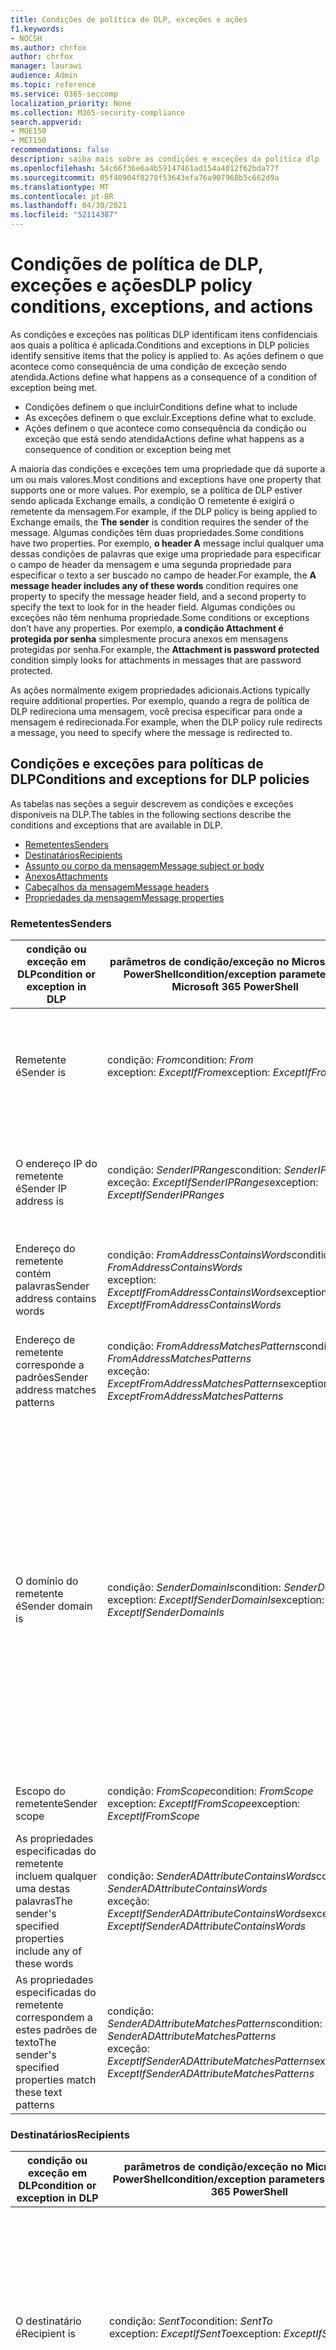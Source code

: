 ```yaml
---
title: Condições de política de DLP, exceções e ações
f1.keywords:
- NOCSH
ms.author: chrfox
author: chrfox
manager: laurawi
audience: Admin
ms.topic: reference
ms.service: O365-seccomp
localization_priority: None
ms.collection: M365-security-compliance
search.appverid:
- MOE150
- MET150
recommendations: false
description: saiba mais sobre as condições e exceções da política dlp
ms.openlocfilehash: 54c66f36e6a4b59147461ad154a4012f62bda77f
ms.sourcegitcommit: 05f40904f8278f53643efa76a907968b5c662d9a
ms.translationtype: MT
ms.contentlocale: pt-BR
ms.lasthandoff: 04/30/2021
ms.locfileid: "52114387"
---
```

# <a name="dlp-policy-conditions-exceptions-and-actions"></a><span data-ttu-id="521bf-103">Condições de política de DLP, exceções e ações</span><span class="sxs-lookup"><span data-stu-id="521bf-103">DLP policy conditions, exceptions, and actions</span></span>

<span data-ttu-id="521bf-104">As condições e exceções nas políticas DLP identificam itens confidenciais aos quais a política é aplicada.</span><span class="sxs-lookup"><span data-stu-id="521bf-104">Conditions and exceptions in DLP policies identify sensitive items that the policy is applied to.</span></span> <span data-ttu-id="521bf-105">As ações definem o que acontece como consequência de uma condição de exceção sendo atendida.</span><span class="sxs-lookup"><span data-stu-id="521bf-105">Actions define what happens as a consequence of a condition of exception being met.</span></span>

- <span data-ttu-id="521bf-106">Condições definem o que incluir</span><span class="sxs-lookup"><span data-stu-id="521bf-106">Conditions define what to include</span></span>
- <span data-ttu-id="521bf-107">As exceções definem o que excluir.</span><span class="sxs-lookup"><span data-stu-id="521bf-107">Exceptions define what to exclude.</span></span>
- <span data-ttu-id="521bf-108">Ações definem o que acontece como consequência da condição ou exceção que está sendo atendida</span><span class="sxs-lookup"><span data-stu-id="521bf-108">Actions define what happens as a consequence of condition or exception being met</span></span>
 
<span data-ttu-id="521bf-109">A maioria das condições e exceções tem uma propriedade que dá suporte a um ou mais valores.</span><span class="sxs-lookup"><span data-stu-id="521bf-109">Most conditions and exceptions have one property that supports one or more values.</span></span> <span data-ttu-id="521bf-110">Por exemplo, se a política de DLP estiver sendo  aplicada Exchange emails, a condição O remetente é exigirá o remetente da mensagem.</span><span class="sxs-lookup"><span data-stu-id="521bf-110">For example, if the DLP policy is being applied to Exchange emails, the **The sender** is condition requires the sender of the message.</span></span> <span data-ttu-id="521bf-111">Algumas condições têm duas propriedades.</span><span class="sxs-lookup"><span data-stu-id="521bf-111">Some conditions have two properties.</span></span> <span data-ttu-id="521bf-112">Por exemplo, **o header A** message inclui qualquer uma dessas condições de palavras que exige uma propriedade para especificar o campo de header da mensagem e uma segunda propriedade para especificar o texto a ser buscado no campo de header.</span><span class="sxs-lookup"><span data-stu-id="521bf-112">For example, the **A message header includes any of these words** condition requires one property to specify the message header field, and a second property to specify the text to look for in the header field.</span></span> <span data-ttu-id="521bf-113">Algumas condições ou exceções não têm nenhuma propriedade.</span><span class="sxs-lookup"><span data-stu-id="521bf-113">Some conditions or exceptions don’t have any properties.</span></span> <span data-ttu-id="521bf-114">Por exemplo, **a condição Attachment é protegida por senha** simplesmente procura anexos em mensagens protegidas por senha.</span><span class="sxs-lookup"><span data-stu-id="521bf-114">For example, the **Attachment is password protected** condition simply looks for attachments in messages that are password protected.</span></span>

<span data-ttu-id="521bf-115">As ações normalmente exigem propriedades adicionais.</span><span class="sxs-lookup"><span data-stu-id="521bf-115">Actions typically require additional properties.</span></span> <span data-ttu-id="521bf-116">Por exemplo, quando a regra de política de DLP redireciona uma mensagem, você precisa especificar para onde a mensagem é redirecionada.</span><span class="sxs-lookup"><span data-stu-id="521bf-116">For example, when the DLP policy rule redirects a message, you need to specify where the message is redirected to.</span></span> 
<!-- Some actions have multiple properties that are available or required. For example, when the rule adds a header field to the message header, you need to specify both the name and value of the header. When the rule adds a disclaimer to messages, you need to specify the disclaimer text, but you can also specify where to insert the text, or what to do if the disclaimer can't be added to the message. Typically, you can configure multiple actions in a rule, but some actions are exclusive. For example, one rule can't reject and redirect the same message.-->

## <a name="conditions-and-exceptions-for-dlp-policies"></a><span data-ttu-id="521bf-117">Condições e exceções para políticas de DLP</span><span class="sxs-lookup"><span data-stu-id="521bf-117">Conditions and exceptions for DLP policies</span></span>

<span data-ttu-id="521bf-118">As tabelas nas seções a seguir descrevem as condições e exceções disponíveis na DLP.</span><span class="sxs-lookup"><span data-stu-id="521bf-118">The tables in the following sections describe the conditions and exceptions that are available in DLP.</span></span>

- [<span data-ttu-id="521bf-119">Remetentes</span><span class="sxs-lookup"><span data-stu-id="521bf-119">Senders</span></span>](#senders)
- [<span data-ttu-id="521bf-120">Destinatários</span><span class="sxs-lookup"><span data-stu-id="521bf-120">Recipients</span></span>](#recipients)
- [<span data-ttu-id="521bf-121">Assunto ou corpo da mensagem</span><span class="sxs-lookup"><span data-stu-id="521bf-121">Message subject or body</span></span>](#message-subject-or-body)
- [<span data-ttu-id="521bf-122">Anexos</span><span class="sxs-lookup"><span data-stu-id="521bf-122">Attachments</span></span>](#attachments)
- [<span data-ttu-id="521bf-123">Cabeçalhos da mensagem</span><span class="sxs-lookup"><span data-stu-id="521bf-123">Message headers</span></span>](#message-headers)
- [<span data-ttu-id="521bf-124">Propriedades da mensagem</span><span class="sxs-lookup"><span data-stu-id="521bf-124">Message properties</span></span>](#message-properties)

### <a name="senders"></a><span data-ttu-id="521bf-125">Remetentes</span><span class="sxs-lookup"><span data-stu-id="521bf-125">Senders</span></span>


|<span data-ttu-id="521bf-126">**condição ou exceção em DLP**</span><span class="sxs-lookup"><span data-stu-id="521bf-126">**condition or exception in DLP**</span></span>  |<span data-ttu-id="521bf-127">**parâmetros de condição/exceção no Microsoft 365 PowerShell**</span><span class="sxs-lookup"><span data-stu-id="521bf-127">**condition/exception parameters in Microsoft 365 PowerShell**</span></span> |<span data-ttu-id="521bf-128">**tipo de propriedade**</span><span class="sxs-lookup"><span data-stu-id="521bf-128">**property type**</span></span>  |<span data-ttu-id="521bf-129">**description**</span><span class="sxs-lookup"><span data-stu-id="521bf-129">**description**</span></span>|
|---------|---------|---------|---------|
|<span data-ttu-id="521bf-130">Remetente é</span><span class="sxs-lookup"><span data-stu-id="521bf-130">Sender is</span></span> |<span data-ttu-id="521bf-131">condição: *From*</span><span class="sxs-lookup"><span data-stu-id="521bf-131">condition: *From*</span></span> <br/> <span data-ttu-id="521bf-132">exception: *ExceptIfFrom*</span><span class="sxs-lookup"><span data-stu-id="521bf-132">exception: *ExceptIfFrom*</span></span>      |<span data-ttu-id="521bf-133">Endereços</span><span class="sxs-lookup"><span data-stu-id="521bf-133">Addresses</span></span> |     <span data-ttu-id="521bf-134">Mensagens enviadas pelas caixas de correio especificadas, usuários de email, contatos de email ou Microsoft 365 grupos na organização.</span><span class="sxs-lookup"><span data-stu-id="521bf-134">Messages that are sent by the specified mailboxes, mail users, mail contacts, or Microsoft 365 groups in the organization.</span></span>|
|<span data-ttu-id="521bf-135">O endereço IP do remetente é</span><span class="sxs-lookup"><span data-stu-id="521bf-135">Sender IP address is</span></span>     |<span data-ttu-id="521bf-136">condição: *SenderIPRanges*</span><span class="sxs-lookup"><span data-stu-id="521bf-136">condition: *SenderIPRanges*</span></span><br/> <span data-ttu-id="521bf-137">exceção: *ExceptIfSenderIPRanges*</span><span class="sxs-lookup"><span data-stu-id="521bf-137">exception: *ExceptIfSenderIPRanges*</span></span>         |  <span data-ttu-id="521bf-138">IPAddressRanges</span><span class="sxs-lookup"><span data-stu-id="521bf-138">IPAddressRanges</span></span>       | <span data-ttu-id="521bf-139">Mensagens em que o endereço IP do remetente corresponde ao endereço IP especificado ou se enquadram no intervalo de endereços IP especificado.</span><span class="sxs-lookup"><span data-stu-id="521bf-139">Messages where the sender's IP address matches the specified IP address, or falls within the specified IP address range.</span></span>       |
|<span data-ttu-id="521bf-140">Endereço do remetente contém palavras</span><span class="sxs-lookup"><span data-stu-id="521bf-140">Sender address contains words</span></span>   | <span data-ttu-id="521bf-141">condição: *FromAddressContainsWords*</span><span class="sxs-lookup"><span data-stu-id="521bf-141">condition: *FromAddressContainsWords*</span></span> <br/> <span data-ttu-id="521bf-142">exception: *ExceptIfFromAddressContainsWords*</span><span class="sxs-lookup"><span data-stu-id="521bf-142">exception: *ExceptIfFromAddressContainsWords*</span></span>        |   <span data-ttu-id="521bf-143">Palavras</span><span class="sxs-lookup"><span data-stu-id="521bf-143">Words</span></span>      |   <span data-ttu-id="521bf-144">Mensagens que contêm as palavras especificadas no endereço de email do remetente.</span><span class="sxs-lookup"><span data-stu-id="521bf-144">Messages that contain the specified words in the sender's email address.</span></span>|
| <span data-ttu-id="521bf-145">Endereço de remetente corresponde a padrões</span><span class="sxs-lookup"><span data-stu-id="521bf-145">Sender address matches patterns</span></span>    | <span data-ttu-id="521bf-146">condição: *FromAddressMatchesPatterns*</span><span class="sxs-lookup"><span data-stu-id="521bf-146">condition: *FromAddressMatchesPatterns*</span></span> <br/> <span data-ttu-id="521bf-147">exceção: *ExceptFromAddressMatchesPatterns*</span><span class="sxs-lookup"><span data-stu-id="521bf-147">exception: *ExceptFromAddressMatchesPatterns*</span></span>       |      <span data-ttu-id="521bf-148">Padrões</span><span class="sxs-lookup"><span data-stu-id="521bf-148">Patterns</span></span>   |  <span data-ttu-id="521bf-149">Mensagens em que o endereço de email do remetente contém padrões de texto que combinam com as expressões regulares especificadas.</span><span class="sxs-lookup"><span data-stu-id="521bf-149">Messages where the sender's email address contains text patterns that match the specified regular expressions.</span></span>  |
|<span data-ttu-id="521bf-150">O domínio do remetente é</span><span class="sxs-lookup"><span data-stu-id="521bf-150">Sender domain is</span></span>  |  <span data-ttu-id="521bf-151">condição: *SenderDomainIs*</span><span class="sxs-lookup"><span data-stu-id="521bf-151">condition: *SenderDomainIs*</span></span> <br/> <span data-ttu-id="521bf-152">exception: *ExceptIfSenderDomainIs*</span><span class="sxs-lookup"><span data-stu-id="521bf-152">exception: *ExceptIfSenderDomainIs*</span></span>       |<span data-ttu-id="521bf-153">DomainName</span><span class="sxs-lookup"><span data-stu-id="521bf-153">DomainName</span></span>         |     <span data-ttu-id="521bf-154">Mensagens em que o domínio do endereço de email do remetente corresponde ao valor especificado.</span><span class="sxs-lookup"><span data-stu-id="521bf-154">Messages where the domain of the sender's email address matches the specified value.</span></span> <span data-ttu-id="521bf-155">Se você precisar encontrar domínios  de remetente que contenham o domínio especificado (por exemplo, qualquer subdomínio de um domínio), use a condição *DeAddressMatchesPatterns* do endereço do remetente e especifique o domínio usando a sintaxe: ' \. domain \. com$'.</span><span class="sxs-lookup"><span data-stu-id="521bf-155">If you need to find sender domains that *contain* the specified domain (for example, any subdomain of a domain), use **The sender address matches**(*FromAddressMatchesPatterns*) condition and specify the domain by using the syntax: '\.domain\.com$'.</span></span>    |
|<span data-ttu-id="521bf-156">Escopo do remetente</span><span class="sxs-lookup"><span data-stu-id="521bf-156">Sender scope</span></span>    | <span data-ttu-id="521bf-157">condição: *FromScope*</span><span class="sxs-lookup"><span data-stu-id="521bf-157">condition: *FromScope*</span></span> <br/> <span data-ttu-id="521bf-158">exception: *ExceptIfFromScope*</span><span class="sxs-lookup"><span data-stu-id="521bf-158">exception: *ExceptIfFromScope*</span></span>    | <span data-ttu-id="521bf-159">UserScopeFrom</span><span class="sxs-lookup"><span data-stu-id="521bf-159">UserScopeFrom</span></span>    |    <span data-ttu-id="521bf-160">Mensagens enviadas por senders internos ou externos.</span><span class="sxs-lookup"><span data-stu-id="521bf-160">Messages that are sent by either internal or external senders.</span></span>    |
|<span data-ttu-id="521bf-161">As propriedades especificadas do remetente incluem qualquer uma destas palavras</span><span class="sxs-lookup"><span data-stu-id="521bf-161">The sender's specified properties include any of these words</span></span>|<span data-ttu-id="521bf-162">condição: *SenderADAttributeContainsWords*</span><span class="sxs-lookup"><span data-stu-id="521bf-162">condition: *SenderADAttributeContainsWords*</span></span> <br/> <span data-ttu-id="521bf-163">exceção: *ExceptIfSenderADAttributeContainsWords*</span><span class="sxs-lookup"><span data-stu-id="521bf-163">exception: *ExceptIfSenderADAttributeContainsWords*</span></span>|<span data-ttu-id="521bf-164">Primeira propriedade: `ADAttribute`</span><span class="sxs-lookup"><span data-stu-id="521bf-164">First property: `ADAttribute`</span></span> <p> <span data-ttu-id="521bf-165">Segunda propriedade: `Words`</span><span class="sxs-lookup"><span data-stu-id="521bf-165">Second property: `Words`</span></span>|<span data-ttu-id="521bf-166">Mensagens onde o atributo Do Active Directory especificado do remetente contém qualquer uma das palavras especificadas.</span><span class="sxs-lookup"><span data-stu-id="521bf-166">Messages where the specified Active Directory attribute of the sender contains any of the specified words.</span></span>|
|<span data-ttu-id="521bf-167">As propriedades especificadas do remetente correspondem a estes padrões de texto</span><span class="sxs-lookup"><span data-stu-id="521bf-167">The sender's specified properties match these text patterns</span></span>|<span data-ttu-id="521bf-168">condição: *SenderADAttributeMatchesPatterns*</span><span class="sxs-lookup"><span data-stu-id="521bf-168">condition: *SenderADAttributeMatchesPatterns*</span></span> <br/> <span data-ttu-id="521bf-169">exceção: *ExceptIfSenderADAttributeMatchesPatterns*</span><span class="sxs-lookup"><span data-stu-id="521bf-169">exception: *ExceptIfSenderADAttributeMatchesPatterns*</span></span>|<span data-ttu-id="521bf-170">Primeira propriedade: `ADAttribute`</span><span class="sxs-lookup"><span data-stu-id="521bf-170">First property: `ADAttribute`</span></span> <p> <span data-ttu-id="521bf-171">Segunda propriedade: `Patterns`</span><span class="sxs-lookup"><span data-stu-id="521bf-171">Second property: `Patterns`</span></span>|<span data-ttu-id="521bf-172">Mensagens em que o atributo Do Active Directory especificado do remetente contém padrões de texto que corresponderem às expressões regulares especificadas.</span><span class="sxs-lookup"><span data-stu-id="521bf-172">Messages where the specified Active Directory attribute of the sender contains text patterns that match the specified regular expressions.</span></span>|

### <a name="recipients"></a><span data-ttu-id="521bf-173">Destinatários</span><span class="sxs-lookup"><span data-stu-id="521bf-173">Recipients</span></span>

|<span data-ttu-id="521bf-174">**condição ou exceção em DLP**</span><span class="sxs-lookup"><span data-stu-id="521bf-174">**condition or exception in DLP**</span></span>| <span data-ttu-id="521bf-175">**parâmetros de condição/exceção no Microsoft 365 PowerShell**</span><span class="sxs-lookup"><span data-stu-id="521bf-175">**condition/exception parameters in Microsoft 365 PowerShell**</span></span> |    <span data-ttu-id="521bf-176">**tipo de propriedade**</span><span class="sxs-lookup"><span data-stu-id="521bf-176">**property type**</span></span> | <span data-ttu-id="521bf-177">**description**</span><span class="sxs-lookup"><span data-stu-id="521bf-177">**description**</span></span>|
|---------|---------|---------|---------|
|<span data-ttu-id="521bf-178">O destinatário é</span><span class="sxs-lookup"><span data-stu-id="521bf-178">Recipient is</span></span>|  <span data-ttu-id="521bf-179">condição: *SentTo*</span><span class="sxs-lookup"><span data-stu-id="521bf-179">condition: *SentTo*</span></span> <br/> <span data-ttu-id="521bf-180">exception: *ExceptIfSentTo*</span><span class="sxs-lookup"><span data-stu-id="521bf-180">exception: *ExceptIfSentTo*</span></span> | <span data-ttu-id="521bf-181">Endereços</span><span class="sxs-lookup"><span data-stu-id="521bf-181">Addresses</span></span> | <span data-ttu-id="521bf-182">Mensagens em que um dos destinatários é a caixa de correio, o usuário de email ou o contato de email especificado na organização.</span><span class="sxs-lookup"><span data-stu-id="521bf-182">Messages where one of the recipients is the specified mailbox, mail user, or mail contact in the organization.</span></span> <span data-ttu-id="521bf-183">Os destinatários podem estar nos campos **Para,** **Cc** ou **Cc** da mensagem.</span><span class="sxs-lookup"><span data-stu-id="521bf-183">The recipients can be in the **To**, **Cc**, or **Bcc** fields of the message.</span></span>|
|<span data-ttu-id="521bf-184">O domínio do destinatário é</span><span class="sxs-lookup"><span data-stu-id="521bf-184">Recipient domain is</span></span>|   <span data-ttu-id="521bf-185">condição: *RecipientDomainIs*</span><span class="sxs-lookup"><span data-stu-id="521bf-185">condition: *RecipientDomainIs*</span></span> <br/> <span data-ttu-id="521bf-186">exception: *ExceptIfRecipientDomainIs*</span><span class="sxs-lookup"><span data-stu-id="521bf-186">exception: *ExceptIfRecipientDomainIs*</span></span> |   <span data-ttu-id="521bf-187">DomainName</span><span class="sxs-lookup"><span data-stu-id="521bf-187">DomainName</span></span> |    <span data-ttu-id="521bf-188">Mensagens em que o domínio do endereço de email do destinatário corresponde ao valor especificado.</span><span class="sxs-lookup"><span data-stu-id="521bf-188">Messages where the domain of the recipient's email address matches the specified value.</span></span>|
|<span data-ttu-id="521bf-189">Endereço de destinatário contém palavras</span><span class="sxs-lookup"><span data-stu-id="521bf-189">Recipient address contains words</span></span>|  <span data-ttu-id="521bf-190">condição: *AnyOfRecipientAddressContainsWords*</span><span class="sxs-lookup"><span data-stu-id="521bf-190">condition: *AnyOfRecipientAddressContainsWords*</span></span> <br/> <span data-ttu-id="521bf-191">exception: *ExceptIfAnyOfRecipientAddressContainsWords*</span><span class="sxs-lookup"><span data-stu-id="521bf-191">exception: *ExceptIfAnyOfRecipientAddressContainsWords*</span></span>|  <span data-ttu-id="521bf-192">Palavras</span><span class="sxs-lookup"><span data-stu-id="521bf-192">Words</span></span>|  <span data-ttu-id="521bf-193">Mensagens que contêm as palavras especificadas no endereço de email do destinatário.</span><span class="sxs-lookup"><span data-stu-id="521bf-193">Messages that contain the specified words in the recipient's email address.</span></span> <br/><span data-ttu-id="521bf-p106">**Observação**: Essa condição não considera mensagens que são enviadas a endereços proxy de destinatários. Ela só faz a correspondência de mensagens que são enviadas ao endereço de email principal do destinatário.</span><span class="sxs-lookup"><span data-stu-id="521bf-p106">**Note**: This condition doesn't consider messages that are sent to recipient proxy addresses. It only matches messages that are sent to the recipient's primary email address.</span></span>|
|<span data-ttu-id="521bf-196">Endereço de destinatário corresponde a padrões</span><span class="sxs-lookup"><span data-stu-id="521bf-196">Recipient address matches patterns</span></span>| <span data-ttu-id="521bf-197">condição: *AnyOfRecipientAddressMatchesPatterns*</span><span class="sxs-lookup"><span data-stu-id="521bf-197">condition: *AnyOfRecipientAddressMatchesPatterns*</span></span> <br/> <span data-ttu-id="521bf-198">exceção: *ExceptIfAnyOfRecipientAddressMatchesPatterns*</span><span class="sxs-lookup"><span data-stu-id="521bf-198">exception: *ExceptIfAnyOfRecipientAddressMatchesPatterns*</span></span>| <span data-ttu-id="521bf-199">Padrões</span><span class="sxs-lookup"><span data-stu-id="521bf-199">Patterns</span></span>    |<span data-ttu-id="521bf-200">Mensagens em que o endereço de email de um destinatário contém padrões de texto que corresponderem às expressões regulares especificadas.</span><span class="sxs-lookup"><span data-stu-id="521bf-200">Messages where a recipient's email address contains text patterns that match the specified regular expressions.</span></span> <br/> <span data-ttu-id="521bf-p107">**Observação**: Essa condição não considera mensagens que são enviadas a endereços proxy de destinatários. Ela só faz a correspondência de mensagens que são enviadas ao endereço de email principal do destinatário.</span><span class="sxs-lookup"><span data-stu-id="521bf-p107">**Note**: This condition doesn't consider messages that are sent to recipient proxy addresses. It only matches messages that are sent to the recipient's primary email address.</span></span>|
|<span data-ttu-id="521bf-203">Enviado para membro do</span><span class="sxs-lookup"><span data-stu-id="521bf-203">Sent to member of</span></span>| <span data-ttu-id="521bf-204">condição: *SentToMemberOf*</span><span class="sxs-lookup"><span data-stu-id="521bf-204">condition: *SentToMemberOf*</span></span> <br/> <span data-ttu-id="521bf-205">exception: *ExceptIfSentToMemberOf*</span><span class="sxs-lookup"><span data-stu-id="521bf-205">exception: *ExceptIfSentToMemberOf*</span></span>|  <span data-ttu-id="521bf-206">Endereços</span><span class="sxs-lookup"><span data-stu-id="521bf-206">Addresses</span></span>|  <span data-ttu-id="521bf-207">Mensagens que contêm destinatários que são membros do grupo de distribuição especificado, grupo de segurança habilitado para email ou Microsoft 365 grupo.</span><span class="sxs-lookup"><span data-stu-id="521bf-207">Messages that contain recipients who are members of the specified distribution group, mail-enabled security group, or Microsoft 365 group.</span></span> <span data-ttu-id="521bf-208">O grupo pode estar nos campos **Para,** **Cc** ou **Cc** da mensagem.</span><span class="sxs-lookup"><span data-stu-id="521bf-208">The group can be in the **To**, **Cc**, or **Bcc** fields of the message.</span></span>|

### <a name="message-subject-or-body"></a><span data-ttu-id="521bf-209">Assunto ou corpo da mensagem</span><span class="sxs-lookup"><span data-stu-id="521bf-209">Message subject or body</span></span>

|<span data-ttu-id="521bf-210">**condição ou exceção em DLP**</span><span class="sxs-lookup"><span data-stu-id="521bf-210">**condition or exception in DLP**</span></span> | <span data-ttu-id="521bf-211">**parâmetros de condição/exceção no Microsoft 365 PowerShell**</span><span class="sxs-lookup"><span data-stu-id="521bf-211">**condition/exception parameters in Microsoft 365 PowerShell**</span></span> |<span data-ttu-id="521bf-212">**tipo de propriedade**</span><span class="sxs-lookup"><span data-stu-id="521bf-212">**property type**</span></span>| <span data-ttu-id="521bf-213">**description**</span><span class="sxs-lookup"><span data-stu-id="521bf-213">**description**</span></span>|
|---------|---------|---------|---------|
|<span data-ttu-id="521bf-214">Subject contém palavras ou frases</span><span class="sxs-lookup"><span data-stu-id="521bf-214">Subject contains words or phrases</span></span>| <span data-ttu-id="521bf-215">condição: *SubjectContainsWords*</span><span class="sxs-lookup"><span data-stu-id="521bf-215">condition: *SubjectContainsWords*</span></span> <br/> <span data-ttu-id="521bf-216">exception: *ExceptIf SubjectContainsWords*</span><span class="sxs-lookup"><span data-stu-id="521bf-216">exception: *ExceptIf SubjectContainsWords*</span></span>| <span data-ttu-id="521bf-217">Palavras</span><span class="sxs-lookup"><span data-stu-id="521bf-217">Words</span></span>   |<span data-ttu-id="521bf-218">Mensagens que têm as palavras especificadas no campo Assunto.</span><span class="sxs-lookup"><span data-stu-id="521bf-218">Messages that have the specified words in the Subject field.</span></span>|
|<span data-ttu-id="521bf-219">Subject corresponde a padrões</span><span class="sxs-lookup"><span data-stu-id="521bf-219">Subject matches patterns</span></span>|<span data-ttu-id="521bf-220">condição: *SubjectMatchesPatterns*</span><span class="sxs-lookup"><span data-stu-id="521bf-220">condition: *SubjectMatchesPatterns*</span></span> <br/> <span data-ttu-id="521bf-221">exception: *ExceptIf SubjectMatchesPatterns*</span><span class="sxs-lookup"><span data-stu-id="521bf-221">exception: *ExceptIf SubjectMatchesPatterns*</span></span>|<span data-ttu-id="521bf-222">Padrões</span><span class="sxs-lookup"><span data-stu-id="521bf-222">Patterns</span></span>   |<span data-ttu-id="521bf-223">Mensagens onde o campo Assunto contém padrões de texto que corresponderem às expressões regulares especificadas.</span><span class="sxs-lookup"><span data-stu-id="521bf-223">Messages where the Subject field contain text patterns that match the specified regular expressions.</span></span>|
|<span data-ttu-id="521bf-224">Conteúdo contém</span><span class="sxs-lookup"><span data-stu-id="521bf-224">Content contains</span></span>|  <span data-ttu-id="521bf-225">condição: *ContentContainsSensitiveInformation*</span><span class="sxs-lookup"><span data-stu-id="521bf-225">condition: *ContentContainsSensitiveInformation*</span></span> <br/> <span data-ttu-id="521bf-226">exception *ExceptIfContentContainsSensitiveInformation*</span><span class="sxs-lookup"><span data-stu-id="521bf-226">exception *ExceptIfContentContainsSensitiveInformation*</span></span>| <span data-ttu-id="521bf-227">SensitiveInformationTypes</span><span class="sxs-lookup"><span data-stu-id="521bf-227">SensitiveInformationTypes</span></span>|  <span data-ttu-id="521bf-228">Mensagens ou documentos que contêm informações confidenciais conforme definido pelas políticas de prevenção contra perda de dados (DLP).</span><span class="sxs-lookup"><span data-stu-id="521bf-228">Messages or documents that contain sensitive information as defined by data loss prevention (DLP) policies.</span></span>|
| <span data-ttu-id="521bf-229">Subject ou Body corresponde ao padrão</span><span class="sxs-lookup"><span data-stu-id="521bf-229">Subject or Body matches pattern</span></span>    | <span data-ttu-id="521bf-230">condição: *SubjectOrBodyMatchesPatterns*</span><span class="sxs-lookup"><span data-stu-id="521bf-230">condition: *SubjectOrBodyMatchesPatterns*</span></span> <br/> <span data-ttu-id="521bf-231">exceção: *ExceptIfSubjectOrBodyMatchesPatterns*</span><span class="sxs-lookup"><span data-stu-id="521bf-231">exception: *ExceptIfSubjectOrBodyMatchesPatterns*</span></span>    | <span data-ttu-id="521bf-232">Padrões</span><span class="sxs-lookup"><span data-stu-id="521bf-232">Patterns</span></span>    | <span data-ttu-id="521bf-233">Mensagens onde o campo de assunto ou o corpo da mensagem contém padrões de texto que corresponderem às expressões regulares especificadas.</span><span class="sxs-lookup"><span data-stu-id="521bf-233">Messages where the subject field or message body contains text patterns that match the specified regular expressions.</span></span>    |
| <span data-ttu-id="521bf-234">Assunto ou Corpo contém palavras</span><span class="sxs-lookup"><span data-stu-id="521bf-234">Subject or Body contains words</span></span>    | <span data-ttu-id="521bf-235">condição: *SubjectOrBodyContainsWords*</span><span class="sxs-lookup"><span data-stu-id="521bf-235">condition: *SubjectOrBodyContainsWords*</span></span> <br/> <span data-ttu-id="521bf-236">exceção: *ExceptIfSubjectOrBodyContainsWords*</span><span class="sxs-lookup"><span data-stu-id="521bf-236">exception: *ExceptIfSubjectOrBodyContainsWords*</span></span>    | <span data-ttu-id="521bf-237">Palavras</span><span class="sxs-lookup"><span data-stu-id="521bf-237">Words</span></span>    | <span data-ttu-id="521bf-238">Mensagens que têm as palavras especificadas no campo assunto ou no corpo da mensagem</span><span class="sxs-lookup"><span data-stu-id="521bf-238">Messages that have the specified words in the subject field or message body</span></span>    |


### <a name="attachments"></a><span data-ttu-id="521bf-239">Anexos</span><span class="sxs-lookup"><span data-stu-id="521bf-239">Attachments</span></span>

|<span data-ttu-id="521bf-240">**condição ou exceção em DLP**</span><span class="sxs-lookup"><span data-stu-id="521bf-240">**condition or exception in DLP**</span></span>| <span data-ttu-id="521bf-241">**parâmetros de condição/exceção no Microsoft 365 PowerShell**</span><span class="sxs-lookup"><span data-stu-id="521bf-241">**condition/exception parameters in Microsoft 365 PowerShell**</span></span>| <span data-ttu-id="521bf-242">**tipo de propriedade**</span><span class="sxs-lookup"><span data-stu-id="521bf-242">**property type**</span></span>   |<span data-ttu-id="521bf-243">**description**</span><span class="sxs-lookup"><span data-stu-id="521bf-243">**description**</span></span>|
|---------|---------|---------|---------|
|<span data-ttu-id="521bf-244">O anexo é protegido por senha</span><span class="sxs-lookup"><span data-stu-id="521bf-244">Attachment is password protected</span></span>|<span data-ttu-id="521bf-245">condição: *DocumentIsPasswordProtected*</span><span class="sxs-lookup"><span data-stu-id="521bf-245">condition: *DocumentIsPasswordProtected*</span></span> <br/> <span data-ttu-id="521bf-246">exception: *ExceptIfDocumentIsPasswordProtected*</span><span class="sxs-lookup"><span data-stu-id="521bf-246">exception: *ExceptIfDocumentIsPasswordProtected*</span></span>|<span data-ttu-id="521bf-247">nenhuma</span><span class="sxs-lookup"><span data-stu-id="521bf-247">none</span></span>| <span data-ttu-id="521bf-248">Mensagens em que um anexo está protegido por senha (e, portanto, não podem ser verificados).</span><span class="sxs-lookup"><span data-stu-id="521bf-248">Messages where an attachment is password protected (and therefore can't be scanned).</span></span> <span data-ttu-id="521bf-249">A detecção de senha só funciona Office documentos, .zip arquivos e arquivos .7z.</span><span class="sxs-lookup"><span data-stu-id="521bf-249">Password detection only works for Office documents, .zip files, and .7z files.</span></span>|
|<span data-ttu-id="521bf-250">Extensão de arquivo do anexo é</span><span class="sxs-lookup"><span data-stu-id="521bf-250">Attachment’s file extension is</span></span>|<span data-ttu-id="521bf-251">condição: *ContentExtensionMatchesWords*</span><span class="sxs-lookup"><span data-stu-id="521bf-251">condition: *ContentExtensionMatchesWords*</span></span> <br/> <span data-ttu-id="521bf-252">exception: *ExceptIfContentExtensionMatchesWords*</span><span class="sxs-lookup"><span data-stu-id="521bf-252">exception: *ExceptIfContentExtensionMatchesWords*</span></span>|  <span data-ttu-id="521bf-253">Palavras</span><span class="sxs-lookup"><span data-stu-id="521bf-253">Words</span></span>   |<span data-ttu-id="521bf-254">Mensagens em que a extensão de arquivo de um anexo corresponde a qualquer uma das palavras especificadas.</span><span class="sxs-lookup"><span data-stu-id="521bf-254">Messages where an attachment's file extension matches any of the specified words.</span></span>|
|<span data-ttu-id="521bf-255">O conteúdo de qualquer anexo de email não pôde ser verificado</span><span class="sxs-lookup"><span data-stu-id="521bf-255">Any email attachment’s content could not be scanned</span></span>|<span data-ttu-id="521bf-256">condição: *DocumentIsUnsupported*</span><span class="sxs-lookup"><span data-stu-id="521bf-256">condition: *DocumentIsUnsupported*</span></span> <br/><span data-ttu-id="521bf-257">exception: *ExceptIf DocumentIsUnsupported*</span><span class="sxs-lookup"><span data-stu-id="521bf-257">exception: *ExceptIf DocumentIsUnsupported*</span></span>|   <span data-ttu-id="521bf-258">n/d</span><span class="sxs-lookup"><span data-stu-id="521bf-258">n/a</span></span>|    <span data-ttu-id="521bf-259">Mensagens em que um anexo não é reconhecido na Exchange Online.</span><span class="sxs-lookup"><span data-stu-id="521bf-259">Messages where an attachment isn't natively recognized by Exchange Online.</span></span>|
|<span data-ttu-id="521bf-260">O conteúdo de qualquer anexo de email não concluiu a verificação</span><span class="sxs-lookup"><span data-stu-id="521bf-260">Any email attachment’s content didn’t complete scanning</span></span>|   <span data-ttu-id="521bf-261">condição: *ProcessingLimitExceeded*</span><span class="sxs-lookup"><span data-stu-id="521bf-261">condition: *ProcessingLimitExceeded*</span></span> <br/> <span data-ttu-id="521bf-262">exceção: *ExceptIfProcessingLimitExceeded*</span><span class="sxs-lookup"><span data-stu-id="521bf-262">exception: *ExceptIfProcessingLimitExceeded*</span></span>|    <span data-ttu-id="521bf-263">n/d</span><span class="sxs-lookup"><span data-stu-id="521bf-263">n/a</span></span> |<span data-ttu-id="521bf-264">Mensagens em que o mecanismo de regras não pôde concluir a verificação dos anexos.</span><span class="sxs-lookup"><span data-stu-id="521bf-264">Messages where the rules engine couldn't complete the scanning of the attachments.</span></span> <span data-ttu-id="521bf-265">Você pode usar essa condição para criar regras que funcionam em conjunto para identificar e processar mensagens em que o conteúdo não pôde ser totalmente verificado.</span><span class="sxs-lookup"><span data-stu-id="521bf-265">You can use this condition to create rules that work together to identify and process messages where the content couldn't be fully scanned.</span></span>|
|<span data-ttu-id="521bf-266">Nome do documento contém palavras</span><span class="sxs-lookup"><span data-stu-id="521bf-266">Document name contains words</span></span>|<span data-ttu-id="521bf-267">condição: *DocumentNameMatchesWords*</span><span class="sxs-lookup"><span data-stu-id="521bf-267">condition: *DocumentNameMatchesWords*</span></span> <br/> <span data-ttu-id="521bf-268">exception: *ExceptIfDocumentNameMatchesWords*</span><span class="sxs-lookup"><span data-stu-id="521bf-268">exception: *ExceptIfDocumentNameMatchesWords*</span></span> |<span data-ttu-id="521bf-269">Palavras</span><span class="sxs-lookup"><span data-stu-id="521bf-269">Words</span></span>  |<span data-ttu-id="521bf-270">Mensagens em que o nome de arquivo de um anexo corresponde a qualquer uma das palavras especificadas.</span><span class="sxs-lookup"><span data-stu-id="521bf-270">Messages where an attachment's file name matches any of the specified words.</span></span>|
|<span data-ttu-id="521bf-271">Nome do documento corresponde a padrões</span><span class="sxs-lookup"><span data-stu-id="521bf-271">Document name matches patterns</span></span>|<span data-ttu-id="521bf-272">condição: *DocumentNameMatchesPatterns*</span><span class="sxs-lookup"><span data-stu-id="521bf-272">condition: *DocumentNameMatchesPatterns*</span></span> <br/> <span data-ttu-id="521bf-273">exception: *ExceptIfDocumentNameMatchesPatterns*</span><span class="sxs-lookup"><span data-stu-id="521bf-273">exception: *ExceptIfDocumentNameMatchesPatterns*</span></span>|    <span data-ttu-id="521bf-274">Padrões</span><span class="sxs-lookup"><span data-stu-id="521bf-274">Patterns</span></span>    |<span data-ttu-id="521bf-275">Mensagens em que o nome de arquivo de um anexo contém padrões de texto que corresponderem às expressões regulares especificadas.</span><span class="sxs-lookup"><span data-stu-id="521bf-275">Messages where an attachment's file name contains text patterns that match the specified regular expressions.</span></span>|
|<span data-ttu-id="521bf-276">A propriedade do documento é</span><span class="sxs-lookup"><span data-stu-id="521bf-276">Document property is</span></span>|<span data-ttu-id="521bf-277">condição: *ContentPropertyContainsWords*</span><span class="sxs-lookup"><span data-stu-id="521bf-277">condition: *ContentPropertyContainsWords*</span></span> <br/> <span data-ttu-id="521bf-278">exceção: *ExceptIfContentPropertyContainsWords*</span><span class="sxs-lookup"><span data-stu-id="521bf-278">exception: *ExceptIfContentPropertyContainsWords*</span></span> |<span data-ttu-id="521bf-279">Palavras</span><span class="sxs-lookup"><span data-stu-id="521bf-279">Words</span></span>| <span data-ttu-id="521bf-280">Mensagens ou documentos em que a extensão de arquivo de um anexo corresponde a qualquer uma das palavras especificadas.</span><span class="sxs-lookup"><span data-stu-id="521bf-280">Messages or documents where an attachment's file extension matches any of the specified words.</span></span>|
|<span data-ttu-id="521bf-281">Tamanho do documento é igual ou maior do que</span><span class="sxs-lookup"><span data-stu-id="521bf-281">Document size equals or is greater than</span></span>| <span data-ttu-id="521bf-282">condição: *DocumentSizeOver*</span><span class="sxs-lookup"><span data-stu-id="521bf-282">condition: *DocumentSizeOver*</span></span> <br/> <span data-ttu-id="521bf-283">exception: *ExceptIfDocumentSizeOver*</span><span class="sxs-lookup"><span data-stu-id="521bf-283">exception: *ExceptIfDocumentSizeOver*</span></span>|    <span data-ttu-id="521bf-284">Size</span><span class="sxs-lookup"><span data-stu-id="521bf-284">Size</span></span>    |<span data-ttu-id="521bf-285">Mensagens em que qualquer anexo é maior ou igual ao valor especificado.</span><span class="sxs-lookup"><span data-stu-id="521bf-285">Messages where any attachment is greater than or equal to the specified value.</span></span>|
|<span data-ttu-id="521bf-286">O conteúdo de qualquer anexo inclui qualquer uma dessas palavras</span><span class="sxs-lookup"><span data-stu-id="521bf-286">Any attachment's content includes any of these words</span></span>| <span data-ttu-id="521bf-287">condição: *DocumentContainsWords*</span><span class="sxs-lookup"><span data-stu-id="521bf-287">condition: *DocumentContainsWords*</span></span> <br/> <span data-ttu-id="521bf-288">exception: *ExceptIfDocumentContainsWords*</span><span class="sxs-lookup"><span data-stu-id="521bf-288">exception: *ExceptIfDocumentContainsWords*</span></span> |`Words`|<span data-ttu-id="521bf-289">Mensagens em que um anexo contém as palavras especificadas.</span><span class="sxs-lookup"><span data-stu-id="521bf-289">Messages where an attachment contains the specified words.</span></span>|
|<span data-ttu-id="521bf-290">Qualquer conteúdo de anexo corresponde a esses padrões de texto</span><span class="sxs-lookup"><span data-stu-id="521bf-290">Any attachments content matches these text patterns</span></span>|<span data-ttu-id="521bf-291">condição: *DocumentMatchesPatterns*</span><span class="sxs-lookup"><span data-stu-id="521bf-291">condition: *DocumentMatchesPatterns*</span></span> <br/> <span data-ttu-id="521bf-292">exception: *ExceptIfDocumentMatchesPatterns*</span><span class="sxs-lookup"><span data-stu-id="521bf-292">exception: *ExceptIfDocumentMatchesPatterns*</span></span> |`Patterns`|<span data-ttu-id="521bf-293">Mensagens em que um anexo contém padrões de texto que corresponderem às expressões regulares especificadas.</span><span class="sxs-lookup"><span data-stu-id="521bf-293">Messages where an attachment contains text patterns that match the specified regular expressions.</span></span> |

### <a name="message-headers"></a><span data-ttu-id="521bf-294">Headers de mensagem</span><span class="sxs-lookup"><span data-stu-id="521bf-294">Message Headers</span></span>

|<span data-ttu-id="521bf-295">**condição ou exceção em DLP**</span><span class="sxs-lookup"><span data-stu-id="521bf-295">**condition or exception in DLP**</span></span>| <span data-ttu-id="521bf-296">**parâmetros de condição/exceção no Microsoft 365 PowerShell**</span><span class="sxs-lookup"><span data-stu-id="521bf-296">**condition/exception parameters in Microsoft 365 PowerShell**</span></span>| <span data-ttu-id="521bf-297">**tipo de propriedade**</span><span class="sxs-lookup"><span data-stu-id="521bf-297">**property type**</span></span>|  <span data-ttu-id="521bf-298">**description**</span><span class="sxs-lookup"><span data-stu-id="521bf-298">**description**</span></span>|
|---------|---------|---------|---------|
|<span data-ttu-id="521bf-299">O header contém palavras ou frases</span><span class="sxs-lookup"><span data-stu-id="521bf-299">Header contains words or phrases</span></span>|<span data-ttu-id="521bf-300">condição: *HeaderContainsWords*</span><span class="sxs-lookup"><span data-stu-id="521bf-300">condition: *HeaderContainsWords*</span></span> <br/> <span data-ttu-id="521bf-301">exceção: *ExceptIfHeaderContainsWords*</span><span class="sxs-lookup"><span data-stu-id="521bf-301">exception: *ExceptIfHeaderContainsWords*</span></span>|  <span data-ttu-id="521bf-302">Tabela hash</span><span class="sxs-lookup"><span data-stu-id="521bf-302">Hash Table</span></span>  |<span data-ttu-id="521bf-303">As mensagens que contêm o campo de header especificado e o valor desse campo de header contêm as palavras especificadas.</span><span class="sxs-lookup"><span data-stu-id="521bf-303">Messages that contain the specified header field, and the value of that header field contains the specified words.</span></span>|
|<span data-ttu-id="521bf-304">O header corresponde aos padrões</span><span class="sxs-lookup"><span data-stu-id="521bf-304">Header matches patterns</span></span>|   <span data-ttu-id="521bf-305">condição: *HeaderMatchesPatterns*</span><span class="sxs-lookup"><span data-stu-id="521bf-305">condition: *HeaderMatchesPatterns*</span></span> <br/> <span data-ttu-id="521bf-306">exceção: *ExceptIfHeaderMatchesPatterns*</span><span class="sxs-lookup"><span data-stu-id="521bf-306">exception: *ExceptIfHeaderMatchesPatterns*</span></span>|    <span data-ttu-id="521bf-307">Tabela hash</span><span class="sxs-lookup"><span data-stu-id="521bf-307">Hash Table</span></span>  |<span data-ttu-id="521bf-308">As mensagens que contêm o campo de header especificado e o valor desse campo de header contêm as expressões regulares especificadas.</span><span class="sxs-lookup"><span data-stu-id="521bf-308">Messages that contain the specified header field, and the value of that header field contains the specified regular expressions.</span></span>|

### <a name="message-properties"></a><span data-ttu-id="521bf-309">Propriedades da mensagem</span><span class="sxs-lookup"><span data-stu-id="521bf-309">Message properties</span></span>

|<span data-ttu-id="521bf-310">**condição ou exceção em DLP**</span><span class="sxs-lookup"><span data-stu-id="521bf-310">**condition or exception in DLP**</span></span>| <span data-ttu-id="521bf-311">**parâmetros de condição/exceção no Microsoft 365 PowerShell**</span><span class="sxs-lookup"><span data-stu-id="521bf-311">**condition/exception parameters in Microsoft 365 PowerShell**</span></span>| <span data-ttu-id="521bf-312">**tipo de propriedade**</span><span class="sxs-lookup"><span data-stu-id="521bf-312">**property type**</span></span>   |<span data-ttu-id="521bf-313">**description**</span><span class="sxs-lookup"><span data-stu-id="521bf-313">**description**</span></span>|
|---------|---------|---------|---------|
| <span data-ttu-id="521bf-314">Com importância</span><span class="sxs-lookup"><span data-stu-id="521bf-314">With importance</span></span>    | <span data-ttu-id="521bf-315">condição: *WithImportance*</span><span class="sxs-lookup"><span data-stu-id="521bf-315">condition: *WithImportance*</span></span> <br/> <span data-ttu-id="521bf-316">exception: *ExceptIfWithImportance*</span><span class="sxs-lookup"><span data-stu-id="521bf-316">exception: *ExceptIfWithImportance*</span></span>    | <span data-ttu-id="521bf-317">Importance</span><span class="sxs-lookup"><span data-stu-id="521bf-317">Importance</span></span>    | <span data-ttu-id="521bf-318">Mensagens marcadas com o nível de importância especificado.</span><span class="sxs-lookup"><span data-stu-id="521bf-318">Messages that are marked with the specified importance level.</span></span>    |
| <span data-ttu-id="521bf-319">Conjunto de caracteres de conteúdo contém palavras</span><span class="sxs-lookup"><span data-stu-id="521bf-319">Content character set contains words</span></span>    | <span data-ttu-id="521bf-320">condição: *ContentCharacterSetContainsWords*</span><span class="sxs-lookup"><span data-stu-id="521bf-320">condition: *ContentCharacterSetContainsWords*</span></span> <br/> <span data-ttu-id="521bf-321">*ExceptIfContentCharacterSetContainsWords*</span><span class="sxs-lookup"><span data-stu-id="521bf-321">*ExceptIfContentCharacterSetContainsWords*</span></span>    | <span data-ttu-id="521bf-322">CharacterSets</span><span class="sxs-lookup"><span data-stu-id="521bf-322">CharacterSets</span></span>    | <span data-ttu-id="521bf-323">Mensagens que têm qualquer um dos nomes de conjunto de caracteres especificados.</span><span class="sxs-lookup"><span data-stu-id="521bf-323">Messages that have any of the specified character set names.</span></span>    |
| <span data-ttu-id="521bf-324">Tem substituição de remetente</span><span class="sxs-lookup"><span data-stu-id="521bf-324">Has sender override</span></span>    | <span data-ttu-id="521bf-325">condição: *HasSenderOverride*</span><span class="sxs-lookup"><span data-stu-id="521bf-325">condition: *HasSenderOverride*</span></span> <br/> <span data-ttu-id="521bf-326">exception: *ExceptIfHasSenderOverride*</span><span class="sxs-lookup"><span data-stu-id="521bf-326">exception: *ExceptIfHasSenderOverride*</span></span>    | <span data-ttu-id="521bf-327">n/d</span><span class="sxs-lookup"><span data-stu-id="521bf-327">n/a</span></span>    | <span data-ttu-id="521bf-328">Mensagens em que o remetente optou por substituir uma política de prevenção contra perda de dados (DLP).</span><span class="sxs-lookup"><span data-stu-id="521bf-328">Messages where the sender has chosen to override a data loss prevention (DLP) policy.</span></span> <span data-ttu-id="521bf-329">Para obter mais informações sobre políticas de DLP, [consulte Saiba mais sobre a prevenção contra perda de dados](./dlp-learn-about-dlp.md)</span><span class="sxs-lookup"><span data-stu-id="521bf-329">For more information about DLP policies see [Learn about data loss prevention](./dlp-learn-about-dlp.md)</span></span> |
| <span data-ttu-id="521bf-330">Tipo de mensagem corresponde</span><span class="sxs-lookup"><span data-stu-id="521bf-330">Message type matches</span></span>    | <span data-ttu-id="521bf-331">condição: *MessageTypeMatches*</span><span class="sxs-lookup"><span data-stu-id="521bf-331">condition: *MessageTypeMatches*</span></span> <br/> <span data-ttu-id="521bf-332">exception: *ExceptIfMessageTypeMatches*</span><span class="sxs-lookup"><span data-stu-id="521bf-332">exception: *ExceptIfMessageTypeMatches*</span></span>    | <span data-ttu-id="521bf-333">MessageType</span><span class="sxs-lookup"><span data-stu-id="521bf-333">MessageType</span></span>    | <span data-ttu-id="521bf-334">Mensagens do tipo especificado.</span><span class="sxs-lookup"><span data-stu-id="521bf-334">Messages of the specified type.</span></span>    |
|<span data-ttu-id="521bf-335">O tamanho da mensagem é maior ou igual a</span><span class="sxs-lookup"><span data-stu-id="521bf-335">The message size is greater than or equal to</span></span>| <span data-ttu-id="521bf-336">condição: *MessageSizeOver*</span><span class="sxs-lookup"><span data-stu-id="521bf-336">condition: *MessageSizeOver*</span></span> <br/> <span data-ttu-id="521bf-337">exception: *ExceptIfMessageSizeOver*</span><span class="sxs-lookup"><span data-stu-id="521bf-337">exception: *ExceptIfMessageSizeOver*</span></span> |`Size`|<span data-ttu-id="521bf-338">Mensagens em que o tamanho total (mensagem mais anexos) é maior ou igual ao valor especificado.</span><span class="sxs-lookup"><span data-stu-id="521bf-338">Messages where the total size (message plus attachments) is greater than or equal to the specified value.</span></span> <span data-ttu-id="521bf-339">**Observação:** os limites de tamanho da mensagem em caixas de correio são avaliados antes das regras de fluxo de emails.</span><span class="sxs-lookup"><span data-stu-id="521bf-339">**Note**: Message size limits on mailboxes are evaluated before mail flow rules.</span></span> <span data-ttu-id="521bf-340">Uma mensagem muito grande para uma caixa de correio será rejeitada antes que uma regra com essa condição seja capaz de agir na mensagem.</span><span class="sxs-lookup"><span data-stu-id="521bf-340">A message that's too large for a mailbox will be rejected before a rule with this condition is able to act on the message.</span></span>|

## <a name="actions-for-dlp-policies"></a><span data-ttu-id="521bf-341">Ações para políticas DLP</span><span class="sxs-lookup"><span data-stu-id="521bf-341">Actions for DLP policies</span></span>

<span data-ttu-id="521bf-342">Esta tabela descreve as ações que estão disponíveis na DLP.</span><span class="sxs-lookup"><span data-stu-id="521bf-342">This table describes the actions that are available in DLP.</span></span>


|<span data-ttu-id="521bf-343">**ação em DLP**</span><span class="sxs-lookup"><span data-stu-id="521bf-343">**action in DLP**</span></span>|<span data-ttu-id="521bf-344">**parâmetros de ação no Microsoft 365 PowerShell**</span><span class="sxs-lookup"><span data-stu-id="521bf-344">**action parameters in Microsoft 365 PowerShell**</span></span>|<span data-ttu-id="521bf-345">**tipo de propriedade**</span><span class="sxs-lookup"><span data-stu-id="521bf-345">**property type**</span></span>|<span data-ttu-id="521bf-346">**description**</span><span class="sxs-lookup"><span data-stu-id="521bf-346">**description**</span></span>|
|---------|---------|---------|---------|
|<span data-ttu-id="521bf-347">Definir o header</span><span class="sxs-lookup"><span data-stu-id="521bf-347">Set header</span></span>|<span data-ttu-id="521bf-348">SetHeader</span><span class="sxs-lookup"><span data-stu-id="521bf-348">SetHeader</span></span>|<span data-ttu-id="521bf-349">Primeira propriedade: *Nome do Header*</span><span class="sxs-lookup"><span data-stu-id="521bf-349">First property: *Header Name*</span></span> </br> <span data-ttu-id="521bf-350">Segunda propriedade: *Valor do Header*</span><span class="sxs-lookup"><span data-stu-id="521bf-350">Second property: *Header Value*</span></span>|<span data-ttu-id="521bf-351">O parâmetro SetHeader especifica uma ação para a regra DLP que adiciona ou modifica um campo de header e um valor no header da mensagem.</span><span class="sxs-lookup"><span data-stu-id="521bf-351">The SetHeader parameter specifies an action for the DLP rule that adds or modifies a header field and value in the message header.</span></span> <span data-ttu-id="521bf-352">Este parâmetro usa a sintaxe "HeaderName:HeaderValue".</span><span class="sxs-lookup"><span data-stu-id="521bf-352">This parameter uses the syntax "HeaderName:HeaderValue".</span></span> <span data-ttu-id="521bf-353">Você pode especificar vários pares de nome de header e valor separados por vírgulas</span><span class="sxs-lookup"><span data-stu-id="521bf-353">You can specify multiple header name and value pairs separated by commas</span></span>|
|<span data-ttu-id="521bf-354">Remover o header</span><span class="sxs-lookup"><span data-stu-id="521bf-354">Remove header</span></span>| <span data-ttu-id="521bf-355">RemoveHeader</span><span class="sxs-lookup"><span data-stu-id="521bf-355">RemoveHeader</span></span>| <span data-ttu-id="521bf-356">Primeira propriedade: *MessageHeaderField*</span><span class="sxs-lookup"><span data-stu-id="521bf-356">First property: *MessageHeaderField*</span></span></br> <span data-ttu-id="521bf-357">Segunda propriedade: *String*</span><span class="sxs-lookup"><span data-stu-id="521bf-357">Second property: *String*</span></span>|  <span data-ttu-id="521bf-358">O parâmetro RemoveHeader especifica uma ação para a regra DLP que remove um campo de header do header da mensagem.</span><span class="sxs-lookup"><span data-stu-id="521bf-358">The RemoveHeader parameter specifies an action for the DLP rule that removes a header field from the message header.</span></span> <span data-ttu-id="521bf-359">Este parâmetro usa a sintaxe "HeaderName" ou "HeaderName:HeaderValue". Você pode especificar vários nomes de header ou nomes de header e pares de valores separados por vírgulas</span><span class="sxs-lookup"><span data-stu-id="521bf-359">This parameter uses the syntax “HeaderName” or "HeaderName:HeaderValue".You can specify multiple header names or header name and value pairs separated by commas</span></span>|
|<span data-ttu-id="521bf-360">Redirecionar a mensagem para usuários específicos</span><span class="sxs-lookup"><span data-stu-id="521bf-360">Redirect the message to specific users</span></span>|<span data-ttu-id="521bf-361">*RedirectMessageTo*</span><span class="sxs-lookup"><span data-stu-id="521bf-361">*RedirectMessageTo*</span></span>|<span data-ttu-id="521bf-362">Endereços</span><span class="sxs-lookup"><span data-stu-id="521bf-362">Addresses</span></span>| <span data-ttu-id="521bf-363">Redireciona a mensagem para os destinatários especificados.</span><span class="sxs-lookup"><span data-stu-id="521bf-363">Redirects the message to the specified recipients.</span></span> <span data-ttu-id="521bf-364">A mensagem não é entregue aos destinatários originais, e nenhuma notificação é enviada ao remetente ou aos destinatários originais.</span><span class="sxs-lookup"><span data-stu-id="521bf-364">The message isn't delivered to the original recipients, and no notification is sent to the sender or the original recipients.</span></span>|
|<span data-ttu-id="521bf-365">Encaminhar a mensagem para aprovação ao gerente do remetente</span><span class="sxs-lookup"><span data-stu-id="521bf-365">Forward the message for approval to sender’s manager</span></span>| <span data-ttu-id="521bf-366">Moderado</span><span class="sxs-lookup"><span data-stu-id="521bf-366">Moderate</span></span>|<span data-ttu-id="521bf-367">Primeira propriedade: *ModerateMessageByManager*</span><span class="sxs-lookup"><span data-stu-id="521bf-367">First property: *ModerateMessageByManager*</span></span></br> <span data-ttu-id="521bf-368">Segunda propriedade: *Boolean*</span><span class="sxs-lookup"><span data-stu-id="521bf-368">Second property: *Boolean*</span></span>|<span data-ttu-id="521bf-369">O parâmetro Moderate especifica uma ação para a regra DLP que envia a mensagem de email para um moderador.</span><span class="sxs-lookup"><span data-stu-id="521bf-369">The Moderate parameter specifies an action for the DLP rule that sends the email message to a moderator.</span></span> <span data-ttu-id="521bf-370">Este parâmetro usa a sintaxe: @{ModerateMessageByManager = <$true \| $false>;</span><span class="sxs-lookup"><span data-stu-id="521bf-370">This parameter uses the syntax: @{ModerateMessageByManager = <$true \| $false>;</span></span>|
|<span data-ttu-id="521bf-371">Encaminhar a mensagem para aprovação para aprovações específicas</span><span class="sxs-lookup"><span data-stu-id="521bf-371">Forward the message for approval to specific approvers</span></span>| <span data-ttu-id="521bf-372">Moderado</span><span class="sxs-lookup"><span data-stu-id="521bf-372">Moderate</span></span>|<span data-ttu-id="521bf-373">Primeira propriedade: *ModerateMessageByUser*</span><span class="sxs-lookup"><span data-stu-id="521bf-373">First property: *ModerateMessageByUser*</span></span></br><span data-ttu-id="521bf-374">Segunda propriedade: *Endereços*</span><span class="sxs-lookup"><span data-stu-id="521bf-374">Second property: *Addresses*</span></span>|<span data-ttu-id="521bf-375">O parâmetro Moderate especifica uma ação para a regra DLP que envia a mensagem de email para um moderador.</span><span class="sxs-lookup"><span data-stu-id="521bf-375">The Moderate parameter specifies an action for the DLP rule that sends the email message to a moderator.</span></span> <span data-ttu-id="521bf-376">Este parâmetro usa a sintaxe: @{ ModerateMessageByUser = @("emailaddress1","emailaddress2",..."emailaddressN")}</span><span class="sxs-lookup"><span data-stu-id="521bf-376">This parameter uses the syntax: @{ ModerateMessageByUser = @("emailaddress1","emailaddress2",..."emailaddressN")}</span></span>|
|<span data-ttu-id="521bf-377">Adicionar destinatário</span><span class="sxs-lookup"><span data-stu-id="521bf-377">Add recipient</span></span>|<span data-ttu-id="521bf-378">AddRecipients</span><span class="sxs-lookup"><span data-stu-id="521bf-378">AddRecipients</span></span>|<span data-ttu-id="521bf-379">Primeira propriedade: *Field*</span><span class="sxs-lookup"><span data-stu-id="521bf-379">First property: *Field*</span></span></br><span data-ttu-id="521bf-380">Segunda propriedade: *Endereços*</span><span class="sxs-lookup"><span data-stu-id="521bf-380">Second property: *Addresses*</span></span>| <span data-ttu-id="521bf-381">Adiciona um ou mais destinatários ao campo To/Cc/Bcc da mensagem.</span><span class="sxs-lookup"><span data-stu-id="521bf-381">Adds one or more recipients to the To/Cc/Bcc field of the message.</span></span> <span data-ttu-id="521bf-382">Este parâmetro usa a sintaxe: @{<AddToRecipients \| CopyTo \| BlindCopyTo> = "emailaddress"}</span><span class="sxs-lookup"><span data-stu-id="521bf-382">This parameter uses the syntax: @{<AddToRecipients \| CopyTo \| BlindCopyTo> = "emailaddress"}</span></span>|
|<span data-ttu-id="521bf-383">Adicionar o gerente do remetente como destinatário</span><span class="sxs-lookup"><span data-stu-id="521bf-383">Add the sender’s manager as recipient</span></span>|<span data-ttu-id="521bf-384">AddRecipients</span><span class="sxs-lookup"><span data-stu-id="521bf-384">AddRecipients</span></span> | <span data-ttu-id="521bf-385">Primeira propriedade: *AddedManagerAction*</span><span class="sxs-lookup"><span data-stu-id="521bf-385">First property: *AddedManagerAction*</span></span></br><span data-ttu-id="521bf-386">Segunda propriedade: *Field*</span><span class="sxs-lookup"><span data-stu-id="521bf-386">Second property: *Field*</span></span> | <span data-ttu-id="521bf-387">Adiciona o gerente do remetente à mensagem como o tipo de destinatário especificado ( Para, Cc, Cc ) ou redireciona a mensagem para o gerente do remetente sem notificar o remetente ou o destinatário.</span><span class="sxs-lookup"><span data-stu-id="521bf-387">Adds the sender's manager to the message as the specified recipient type ( To, Cc, Bcc ), or redirects the message to the sender's manager without notifying the sender or the recipient.</span></span> <span data-ttu-id="521bf-388">Essa ação só funcionará se o atributo Manager do remetente for definido no Active Directory.</span><span class="sxs-lookup"><span data-stu-id="521bf-388">This action only works if the sender's Manager attribute is defined in Active Directory.</span></span> <span data-ttu-id="521bf-389">Este parâmetro usa a sintaxe: @{AddManagerAsRecipientType = "<To \| Cc \| Bcc>"}</span><span class="sxs-lookup"><span data-stu-id="521bf-389">This parameter uses the syntax: @{AddManagerAsRecipientType = "<To \| Cc \| Bcc>"}</span></span>|    
<span data-ttu-id="521bf-390">Assunto prepend</span><span class="sxs-lookup"><span data-stu-id="521bf-390">Prepend subject</span></span>    |<span data-ttu-id="521bf-391">PrependSubject</span><span class="sxs-lookup"><span data-stu-id="521bf-391">PrependSubject</span></span>    |<span data-ttu-id="521bf-392">String</span><span class="sxs-lookup"><span data-stu-id="521bf-392">String</span></span>    |<span data-ttu-id="521bf-393">Adiciona o texto especificado ao início do campo Assunto da mensagem.</span><span class="sxs-lookup"><span data-stu-id="521bf-393">Adds the specified text to the beginning of the Subject field of the message.</span></span> <span data-ttu-id="521bf-394">Considere usar um espaço ou dois pontos (:) como o último caractere do texto especificado para diferenciá-lo do texto de assunto original.</span><span class="sxs-lookup"><span data-stu-id="521bf-394">Consider using a space or a colon (:) as the last character of the specified text to differentiate it from the original subject text.</span></span></br><span data-ttu-id="521bf-395">Para impedir que a mesma cadeia de caracteres seja adicionada a mensagens que já contenham o texto no assunto (por exemplo, respostas), adicione a exceção "O assunto contém palavras" (ExceptIfSubjectContainsWords) à regra.</span><span class="sxs-lookup"><span data-stu-id="521bf-395">To prevent the same string from being added to messages that already contain the text in the subject (for example, replies), add the "The subject contains words" (ExceptIfSubjectContainsWords) exception to the rule.</span></span>    
|<span data-ttu-id="521bf-396">Aplicar aviso de isenção de responsabilidade HTML</span><span class="sxs-lookup"><span data-stu-id="521bf-396">Apply HTML disclaimer</span></span>    |<span data-ttu-id="521bf-397">AplicarHtmlDisclaimer</span><span class="sxs-lookup"><span data-stu-id="521bf-397">ApplyHtmlDisclaimer</span></span>    |<span data-ttu-id="521bf-398">Primeira propriedade: *Text*</span><span class="sxs-lookup"><span data-stu-id="521bf-398">First property: *Text*</span></span></br><span data-ttu-id="521bf-399">Segunda propriedade: *Location*</span><span class="sxs-lookup"><span data-stu-id="521bf-399">Second property: *Location*</span></span></br><span data-ttu-id="521bf-400">Terceira propriedade: *ação fallback*</span><span class="sxs-lookup"><span data-stu-id="521bf-400">Third property: *Fallback action*</span></span>    |<span data-ttu-id="521bf-401">Aplica o aviso de isenção de responsabilidade HTML especificado ao local necessário da mensagem.</span><span class="sxs-lookup"><span data-stu-id="521bf-401">Applies the specified HTML disclaimer to the required location of the message.</span></span></br><span data-ttu-id="521bf-402">Este parâmetro usa a sintaxe: @{ Text = " " ; Location = <Append \| Prepend>; FallbackAction = <Wrap \| Ignore \| Reject> }</span><span class="sxs-lookup"><span data-stu-id="521bf-402">This parameter uses the syntax: @{ Text = “ ” ; Location = <Append \| Prepend>; FallbackAction = <Wrap \| Ignore \| Reject> }</span></span>
|<span data-ttu-id="521bf-403">Remover Criptografia de Mensagens do Office 365 proteção de direitos e direitos</span><span class="sxs-lookup"><span data-stu-id="521bf-403">Remove Office 365 Message Encryption and rights protection</span></span>    | <span data-ttu-id="521bf-404">RemoveRMSTemplate</span><span class="sxs-lookup"><span data-stu-id="521bf-404">RemoveRMSTemplate</span></span> | <span data-ttu-id="521bf-405">n/d</span><span class="sxs-lookup"><span data-stu-id="521bf-405">n/a</span></span>| <span data-ttu-id="521bf-406">Remove Office 365 criptografia aplicada em um email</span><span class="sxs-lookup"><span data-stu-id="521bf-406">Removes Office 365 encryption applied on an email</span></span>|
